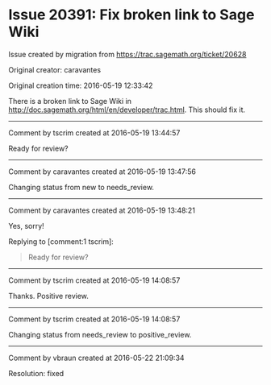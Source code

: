 # Issue 20391: Fix broken link to Sage Wiki

Issue created by migration from https://trac.sagemath.org/ticket/20628

Original creator: caravantes

Original creation time: 2016-05-19 12:33:42

There is a broken link to Sage Wiki in http://doc.sagemath.org/html/en/developer/trac.html. This should fix it.


---

Comment by tscrim created at 2016-05-19 13:44:57

Ready for review?


---

Comment by caravantes created at 2016-05-19 13:47:56

Changing status from new to needs_review.


---

Comment by caravantes created at 2016-05-19 13:48:21

Yes, sorry!

Replying to [comment:1 tscrim]:
> Ready for review?


---

Comment by tscrim created at 2016-05-19 14:08:57

Thanks. Positive review.


---

Comment by tscrim created at 2016-05-19 14:08:57

Changing status from needs_review to positive_review.


---

Comment by vbraun created at 2016-05-22 21:09:34

Resolution: fixed

